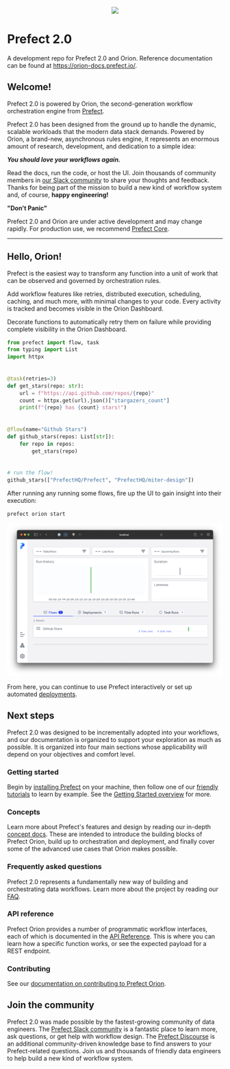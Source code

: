 <p align="center"><img src="https://images.ctfassets.net/gm98wzqotmnx/4lgiSBlqqp7GH72CXvipnL/46e0fb4dabeb28e302427b6f6b95b4e7/prefect-orion-constellation-banner-light.png" width=1000></p>

# Prefect 2.0

A development repo for Prefect 2.0 and Orion. Reference documentation can be found at https://orion-docs.prefect.io/.

## Welcome!

Prefect 2.0 is powered by Orion, the second-generation workflow orchestration engine from [Prefect](https://www.prefect.io).

Prefect 2.0 has been designed from the ground up to handle the dynamic, scalable workloads that the modern data stack demands. Powered by Orion, a brand-new, asynchronous rules engine, it represents an enormous amount of research, development, and dedication to a simple idea:

_**You should love your workflows again.**_

Read the docs, run the code, or host the UI. Join thousands of community members in [our Slack community](https://www.prefect.io/slack) to share your thoughts and feedback. Thanks for being part of the mission to build a new kind of workflow system and, of course, **happy engineering!**

**"Don't Panic"**

Prefect 2.0 and Orion are under active development and may change rapidly. For production use, we recommend [Prefect Core](https://github.com/prefecthq/prefect).

---

## Hello, Orion!

Prefect is the easiest way to transform any function into a unit of work that can be observed and governed by orchestration rules.

Add workflow features like retries, distributed execution, scheduling, caching, and much more, with minimal changes to your code. Every activity is tracked and becomes visible in the Orion Dashboard.

Decorate functions to automatically retry them on failure while providing complete visibility in the Orion Dashboard.

```python
from prefect import flow, task
from typing import List
import httpx


@task(retries=3)
def get_stars(repo: str):
    url = f"https://api.github.com/repos/{repo}"
    count = httpx.get(url).json()["stargazers_count"]
    print(f"{repo} has {count} stars!")


@flow(name="Github Stars")
def github_stars(repos: List[str]):
    for repo in repos:
        get_stars(repo)


# run the flow!
github_stars(["PrefectHQ/Prefect", "PrefectHQ/miter-design"])
```

After running any running some flows, fire up the UI to gain insight into their execution:

```bash
prefect orion start
```

![](/docs/img/tutorials/hello-orion-dashboard.png)

From here, you can continue to use Prefect interactively or set up automated [deployments](https://orion-docs.prefect.io/concepts/deployments).

## Next steps

Prefect 2.0 was designed to be incrementally adopted into your workflows, and our documentation is organized to support your exploration as much as possible. It is organized into four main sections whose applicability will depend on your objectives and comfort level.

### Getting started

Begin by [installing Prefect](https://orion-docs.prefect.io/getting-started/installation) on your machine, then follow one of our [friendly tutorials](https://orion-docs.prefect.io/tutorials/first-steps) to learn by example. See the [Getting Started overview](https://orion-docs.prefect.io/getting-started/overview) for more.


### Concepts

Learn more about Prefect's features and design by reading our in-depth [concept docs](https://orion-docs.prefect.io/concepts/overview). These are intended to introduce the building blocks of Prefect Orion, build up to orchestration and deployment, and finally cover some of the advanced use cases that Orion makes possible.

### Frequently asked questions

Prefect 2.0 represents a fundamentally new way of building and orchestrating data workflows. Learn more about the project by reading our [FAQ](https://orion-docs.prefect.io/faq).

### API reference

Prefect Orion provides a number of programmatic workflow interfaces, each of which is documented in the [API Reference](https://orion-docs.prefect.io/api-ref/overview). This is where you can learn how a specific function works, or see the expected payload for a REST endpoint.

### Contributing

See our [documentation on contributing to Prefect Orion](https://orion-docs.prefect.io/contributing/overview/).


## Join the community

Prefect 2.0 was made possible by the fastest-growing community of data engineers. The [Prefect Slack community](https://prefect.io/slack) is a fantastic place to learn more, ask questions, or get help with workflow design. The [Prefect Discourse](https://discourse.prefect.io/) is an additional community-driven knowledge base to find answers to your Prefect-related questions. Join us and thousands of friendly data engineers to help build a new kind of workflow system.
